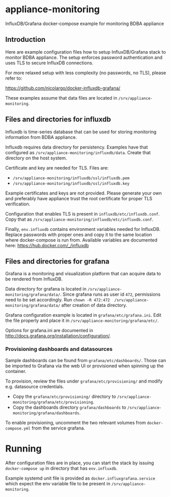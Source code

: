 # appliance-monitoring
InfluxDB/Grafana docker-compose example for monitoring BDBA appliance

## Introduction

Here are example configuration files how to setup InfluxDB/Grafana stack to
monitor BDBA appliance. The setup enforces password authentication and uses
TLS to secure InfluxDB connections.

For more relaxed setup with less complexity (no passwords, no TLS), please refer to:

https://github.com/nicolargo/docker-influxdb-grafana/

These examples assume that data files are located in `/srv/appliance-monitoring`.

## Files and directories for influxdb

Influxdb is time-series database that can be used for storing monitoring information
from BDBA appliance.

Influxdb requires data directory for persistency. Examples have that configured as
`/srv/appliance-monitoring/influxdb/data`. Create that directory on the host system.

Certificate and key are needed for TLS. Files are:

* `/srv/appliance-monitoring/influxdb/ssl/influxdb.pem`
* `/srv/appliance-monitoring/influxdb/ssl/influxdb.key`

Example certificates and keys are not provided. Please generate your own and
preferably have appliance trust the root certificate for proper TLS verification.

Configuration that enables TLS is present in `influxdb/etc/influxdb.conf`. Copy that
as `/srv/appliance-monitoring/influxdb/etc/influxdb.conf`.

Finally, `env.influxdb` contains environment variables needed for InfluxDB.
Replace passwords with proper ones and copy it to the same location where
docker-compose is run from. Available variables are documented here:
https://hub.docker.com/_/influxdb

## Files and directories for grafana

Grafana is a monitoring and visualization platform that can acquire data
to be rendered from InfluxDB.

Data directory for grafana is located in `/srv/appliance-monitoring/grafana/data/`.
Since grafana runs as user id `472`, permissions need to be set accordingly.
Run `chown -R 472:472  /srv/appliance-monitoring/grafana/data/` after creation of
data directory.

Grafana configuration example is located in `grafana/etc/grafana.ini`. Edit the file
properly and place it in `/srv/appliance-monitoring/grafana/etc/`.

Options for grafana.ini are documented in http://docs.grafana.org/installation/configuration/.

### Provisioning dashboards and datasources

Sample dashboards can be found from `grafana/etc/dashboards/`. 
Those can be imported to Grafana via the web UI or provisioned when spinning up the container.

To provision, review the files under `grafana/etc/provisioning/` and modify e.g. 
datasource credentials.
* Copy the `grafana/etc/provisioning/` directory to 
`/srv/appliance-monitoring/grafana/etc/provisioning`. 
* Copy the dashboards directory `grafana/dashboards` to 
`/srv/appliance-monitoring/grafana/dashboards`. 

To enable provisioning, uncomment the two relevant volumes from `docker-compose.yml` from the 
service grafana.

# Running

After configuration files are in place, you can start the stack by issuing
`docker-compose up` in directory that has `env.influxdb`.

Example systemd unit file is provided as `docker.influxgrafana.service` which
expect the env variable file to be present in `/srv/appliance-monitoring`.
